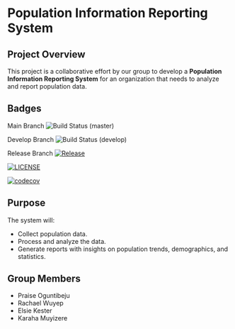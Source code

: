 # Population Information Reporting System

## Project Overview
This project is a collaborative effort by our group to develop a **Population Information Reporting System** for an organization that needs to analyze and report population data.

## Badges

Main Branch ![Build Status (master)](https://img.shields.io/github/actions/workflow/status/Poguns17/seMethodsG7/main.yml?branch=master)

Develop Branch ![Build Status (develop)](https://img.shields.io/github/actions/workflow/status/Poguns17/seMethodsG7/main.yml?branch=develop)

Release Branch [![Release](https://img.shields.io/github/release/Poguns17/seMethodsG7/all.svg?style=flat-square)](https://github.com/Poguns17/seMethodsG7/releases)

[![LICENSE](https://img.shields.io/github/license/Poguns17/seMethodsG7.svg?style=flat-square)](https://github.com/Poguns17/seMethodsG7/blob/master/LICENSE)

[![codecov](https://codecov.io/gh/Poguns17/seMethodsG7/branch/master/graph/badge.svg)](https://codecov.io/gh/Poguns17/seMethodsG7)


## Purpose
The system will:
- Collect population data.
- Process and analyze the data.
- Generate reports with insights on population trends, demographics, and statistics.

## Group Members
- Praise Oguntibeju
- Rachael Wuyep
- Elsie Kester
- Karaha Muyizere